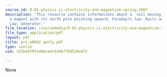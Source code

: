```yaml
---
course_id: 8-02-physics-ii-electricity-and-magnetism-spring-2007
description: 'This resource contains informations about a  coil moving up from underneath
  a magnet with its north pole pointing upward, Faraday?s law: Rails and Faraday?s
  Law: Generator.'
file_location: /coursemedia/8-02-physics-ii-electricity-and-magnetism-spring-2007/1d1b4559fa40bcadc64db7769528e872_prs_w09d2_qonly.pdf
file_type: application/pdf
layout: pdf
title: prs_w09d2_qonly.pdf
type: course
uid: 1d1b4559fa40bcadc64db7769528e872

---
```

None